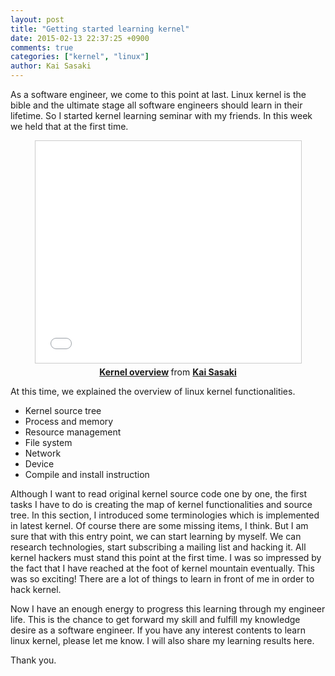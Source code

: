```yaml
---
layout: post
title: "Getting started learning kernel"
date: 2015-02-13 22:37:25 +0900
comments: true
categories: ["kernel", "linux"]
author: Kai Sasaki
---
```


As a software engineer, we come to this point at last. Linux kernel is the bible and the ultimate stage all software engineers
should learn in their lifetime. So I started kernel learning seminar with my friends. In this week we held that at the first time.

<div align="center">
<iframe src="//www.slideshare.net/slideshow/embed_code/44541144" width="425" height="355" frameborder="0" marginwidth="0" marginheight="0" scrolling="no" style="border:1px solid #CCC; border-width:1px; margin-bottom:5px; max-width: 100%;" allowfullscreen> </iframe> <div style="margin-bottom:5px"> <strong> <a href="//www.slideshare.net/lewuathe/kernel-overview" title="Kernel overview" target="_blank">Kernel overview</a> </strong> from <strong><a href="//www.slideshare.net/lewuathe" target="_blank">Kai Sasaki</a></strong> </div>
</div>

<!-- more -->

At this time, we explained the overview of linux kernel functionalities.

* Kernel source tree
* Process and memory
* Resource management
* File system
* Network
* Device
* Compile and install instruction

Although I want to read original kernel source code one by one, the first tasks I have to do is creating the map of kernel
functionalities and source tree. In this section, I introduced some terminologies which is implemented in latest kernel.
Of course there are some missing items, I think. But I am sure that with this entry point, we can start learning by myself.
We can research technologies, start subscribing a mailing list and hacking it. All kernel hackers must stand this point at the first time. I was so impressed by the fact that I have reached at the foot of kernel mountain eventually. This was so exciting!
There are a lot of things to learn in front of me in order to hack kernel.

Now I have an enough energy to progress this learning
through my engineer life. This is the chance to get forward my skill and fulfill my knowledge desire as a software engineer.
If you have any interest contents to learn linux kernel, please let me know. I will also share my learning results here.

Thank you.
